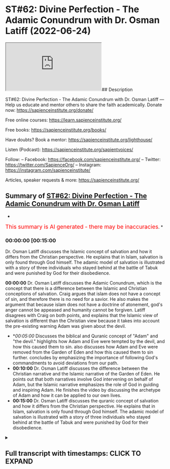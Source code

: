 # ST#62: Divine Perfection - The Adamic Conundrum with Dr. Osman Latiff (2022-06-24)

<iframe loading='lazy' allow='autoplay' src='https://www.youtube.com/embed/3wPFspSeMX0'></iframe>## Description

ST#62: Divine Perfection - The Adamic Conundrum with Dr. Osman Latiff
—
Help us educate and mentor others to share the faith academically.
Donate now: https://sapienceinstitute.org/donate/ 

Free online courses: https://learn.sapienceinstitute.org/

Free books: https://sapienceinstitute.org/books/

Have doubts? Book a mentor: https://sapienceinstitute.org/lighthouse/

Listen (Podcast): https://sapienceinstitute.org/sapientvoices/

Follow:
– Facebook: https://facebook.com/sapienceinstitute.org/ 
– Twitter: https://twitter.com/SapienceOrg/ 
– Instagram: https://instagram.com/sapienceinstitute/ 

Articles, speaker requests & more: https://sapienceinstitute.org/

## Summary of [ST#62: Divine Perfection - The Adamic Conundrum with Dr. Osman Latiff](https://www.youtube.com/watch?v=3wPFspSeMX0)


*

<span style="color:red; font-size:125%">This summary is AI generated - there may be inaccuracies</span>. [](/)*

### <a onclick="modifyYTiframeseektime('900')">00:00:00 [00:15:00</a>

 Dr. Osman Latiff discusses the Islamic concept of salvation and how it differs from the Christian perspective. He explains that in Islam, salvation is only found through God himself. The adamic model of salvation is illustrated with a story of three individuals who stayed behind at the battle of Tabuk and were punished by God for their disobedience.

**<a onclick="modifyYTiframeseektime('0')">00:00:00</a>**  Dr. Osman Latiff discusses the Adamic Conundrum, which is the concept that there is a difference between the Islamic and Christian conceptions of salvation. Craig argues that islam does not have a concept of sin, and therefore there is no need for a savior. He also makes the argument that because islam does not have a doctrine of atonement, god's anger cannot be appeased and humanity cannot be forgiven. Latiff disagrees with Craig on both points, and explains that the Islamic view of salvation is different than the Christian view because it takes into account the pre-existing warning Adam was given about the devil.
* **<a onclick="modifyYTiframeseektime('300')">00:05:00</a>* Discusses the biblical and Quranic concept of "Adam" and "the devil."  highlights how Adam and Eve were tempted by the devil, and how this caused them to sin.  also discusses how Adam and Eve were removed from the Garden of Eden and how this caused them to sin further.  concludes by emphasizing the importance of following God's commandments to avoid deviations from our path.
* **<a onclick="modifyYTiframeseektime('600')">00:10:00</a>**  Dr. Osman Latiff discusses the difference between the Christian narrative and the Islamic narrative of the Garden of Eden. He points out that both narratives involve God intervening on behalf of Adam, but the Islamic narrative emphasizes the role of God in guiding and inspiring Adam. He finishes the video by discussing the archetype of Adam and how it can be applied to our own lives.
* **<a onclick="modifyYTiframeseektime('900')">00:15:00</a>**  Dr. Osman Latiff discusses the quranic concept of salvation and how it differs from the Christian perspective. He explains that in Islam, salvation is only found through God himself. The adamic model of salvation is illustrated with a story of three individuals who stayed behind at the battle of Tabuk and were punished by God for their disobedience.

<details><summary><h2>Full transcript with timestamps: CLICK TO EXPAND</h2></summary>

<a onclick="modifyYTiframeseektime('6)')">0:00:06 assalamualaikum welcome to sapient</a>
<a onclick="modifyYTiframeseektime('8)')">0:00:08 thoughts it's dr humanity from going</a>
<a onclick="modifyYTiframeseektime('9)')">0:00:09 through my book divine perfection</a>
<a onclick="modifyYTiframeseektime('11)')">0:00:11 christianity and islam on sin and</a>
<a onclick="modifyYTiframeseektime('12)')">0:00:12 salvation published this year by</a>
<a onclick="modifyYTiframeseektime('13)')">0:00:13 sapience institute we have of course</a>
<a onclick="modifyYTiframeseektime('15)')">0:00:15 unpacked quite a bit already about</a>
<a onclick="modifyYTiframeseektime('17)')">0:00:17 arguments presented by our christian</a>
<a onclick="modifyYTiframeseektime('19)')">0:00:19 friends detractors william lane craig</a>
<a onclick="modifyYTiframeseektime('22)')">0:00:22 and others before and after him who make</a>
<a onclick="modifyYTiframeseektime('24)')">0:00:24 these arguments about islamic theism in</a>
<a onclick="modifyYTiframeseektime('27)')">0:00:27 fact craig makes three primary arguments</a>
<a onclick="modifyYTiframeseektime('30)')">0:00:30 about allah being not maximally</a>
<a onclick="modifyYTiframeseektime('32)')">0:00:32 omniscient therefore making a mistake in</a>
<a onclick="modifyYTiframeseektime('34)')">0:00:34 the trinity in the quranic outlook we've</a>
<a onclick="modifyYTiframeseektime('37)')">0:00:37 been through that very very cohesively</a>
<a onclick="modifyYTiframeseektime('40)')">0:00:40 and</a>
<a onclick="modifyYTiframeseektime('40)')">0:00:40 and thoroughly now of course the second</a>
<a onclick="modifyYTiframeseektime('43)')">0:00:43 argument perhaps is the most is the most</a>
<a onclick="modifyYTiframeseektime('45)')">0:00:45 important of all the arguments that</a>
<a onclick="modifyYTiframeseektime('46)')">0:00:46 craig makes</a>
<a onclick="modifyYTiframeseektime('48)')">0:00:48 and in fact the biggest one between us</a>
<a onclick="modifyYTiframeseektime('50)')">0:00:50 and our christian friends james langford</a>
<a onclick="modifyYTiframeseektime('52)')">0:00:52 in his very seminal thesis about some</a>
<a onclick="modifyYTiframeseektime('56)')">0:00:56 you know ideas about christian mission</a>
<a onclick="modifyYTiframeseektime('57)')">0:00:57 to muslims says that muslims have no</a>
<a onclick="modifyYTiframeseektime('61)')">0:01:01 doctrine of sin</a>
<a onclick="modifyYTiframeseektime('62)')">0:01:02 that he says that there is no concept of</a>
<a onclick="modifyYTiframeseektime('64)')">0:01:04 an estrangement between god and humanity</a>
<a onclick="modifyYTiframeseektime('67)')">0:01:07 in islam and therefore there's no need</a>
<a onclick="modifyYTiframeseektime('69)')">0:01:09 for reconciliation between god and man</a>
<a onclick="modifyYTiframeseektime('71)')">0:01:11 therefore no need for a savior he's not</a>
<a onclick="modifyYTiframeseektime('73)')">0:01:13 the first in fact to make that argument</a>
<a onclick="modifyYTiframeseektime('74)')">0:01:14 see our marsh in his work says that you</a>
<a onclick="modifyYTiframeseektime('77)')">0:01:17 know only and if ever the muslims see</a>
<a onclick="modifyYTiframeseektime('80)')">0:01:20 themselves as inherently sinful in the</a>
<a onclick="modifyYTiframeseektime('83)')">0:01:23 eyes of god will they ever see the need</a>
<a onclick="modifyYTiframeseektime('85)')">0:01:25 for a savior now the the fundamental</a>
<a onclick="modifyYTiframeseektime('88)')">0:01:28 thing here is that they're both arguing</a>
<a onclick="modifyYTiframeseektime('89)')">0:01:29 similar things about does islam have a</a>
<a onclick="modifyYTiframeseektime('92)')">0:01:32 concept of sin what is sin in islam does</a>
<a onclick="modifyYTiframeseektime('95)')">0:01:35 sin create the sense of a distance or a</a>
<a onclick="modifyYTiframeseektime('97)')">0:01:37 strange assumption between us and god</a>
<a onclick="modifyYTiframeseektime('100)')">0:01:40 and is there a need at the end of the</a>
<a onclick="modifyYTiframeseektime('101)')">0:01:41 day for a savior now craig of course</a>
<a onclick="modifyYTiframeseektime('104)')">0:01:44 makes that same argument they all make</a>
<a onclick="modifyYTiframeseektime('106)')">0:01:46 the same argument there is nothing new</a>
<a onclick="modifyYTiframeseektime('108)')">0:01:48 it's all the same things that they're</a>
<a onclick="modifyYTiframeseektime('110)')">0:01:50 saying</a>
<a onclick="modifyYTiframeseektime('111)')">0:01:51 now craig's second argument that he</a>
<a onclick="modifyYTiframeseektime('112)')">0:01:52 makes in his website reasonable faith</a>
<a onclick="modifyYTiframeseektime('114)')">0:01:54 and his videos and in his debates is the</a>
<a onclick="modifyYTiframeseektime('116)')">0:01:56 same one about the fact that the</a>
<a onclick="modifyYTiframeseektime('119)')">0:01:59 doctrine of salvation what we call</a>
<a onclick="modifyYTiframeseektime('121)')">0:02:01 soteriology in islam is not sufficient</a>
<a onclick="modifyYTiframeseektime('124)')">0:02:04 in representing god's maximal holiness</a>
<a onclick="modifyYTiframeseektime('127)')">0:02:07 whereas in christianity through that</a>
<a onclick="modifyYTiframeseektime('130)')">0:02:10 price paid uh from jesus christ on the</a>
<a onclick="modifyYTiframeseektime('133)')">0:02:13 cross that's enough enough and</a>
<a onclick="modifyYTiframeseektime('135)')">0:02:15 sufficient for god's wrath to be</a>
<a onclick="modifyYTiframeseektime('137)')">0:02:17 appeased and therefore god forgives</a>
<a onclick="modifyYTiframeseektime('139)')">0:02:19 humanity and therefore god loves</a>
<a onclick="modifyYTiframeseektime('141)')">0:02:21 humanity and so on and so forth now of</a>
<a onclick="modifyYTiframeseektime('142)')">0:02:22 course in the last episode we went</a>
<a onclick="modifyYTiframeseektime('144)')">0:02:24 through christian atonement theories and</a>
<a onclick="modifyYTiframeseektime('146)')">0:02:26 as you remember herring there were many</a>
<a onclick="modifyYTiframeseektime('148)')">0:02:28 many of them there was of course that</a>
<a onclick="modifyYTiframeseektime('150)')">0:02:30 that primal one of of augustine and the</a>
<a onclick="modifyYTiframeseektime('154)')">0:02:34 devil ransom theory christus victor</a>
<a onclick="modifyYTiframeseektime('156)')">0:02:36 theory uranuses theories uh origins</a>
<a onclick="modifyYTiframeseektime('159)')">0:02:39 theories there was the</a>
<a onclick="modifyYTiframeseektime('160)')">0:02:40 uh athanasius's mystical theory there</a>
<a onclick="modifyYTiframeseektime('163)')">0:02:43 was uh anselm's satisfaction theory the</a>
<a onclick="modifyYTiframeseektime('166)')">0:02:46 one before that of gregory evnessa and</a>
<a onclick="modifyYTiframeseektime('168)')">0:02:48 the fish hook theory the one much after</a>
<a onclick="modifyYTiframeseektime('170)')">0:02:50 that of calvin and penal substitution</a>
<a onclick="modifyYTiframeseektime('171)')">0:02:51 theory and all these theories were in</a>
<a onclick="modifyYTiframeseektime('173)')">0:02:53 attempt by christian theologians some of</a>
<a onclick="modifyYTiframeseektime('175)')">0:02:55 them church fathers to make sense of</a>
<a onclick="modifyYTiframeseektime('178)')">0:02:58 what happened between god and humanity</a>
<a onclick="modifyYTiframeseektime('181)')">0:03:01 humanity through jesus christ in the</a>
<a onclick="modifyYTiframeseektime('183)')">0:03:03 whole cosmic order of things and the</a>
<a onclick="modifyYTiframeseektime('185)')">0:03:05 fundamental position of adam us human</a>
<a onclick="modifyYTiframeseektime('188)')">0:03:08 beings as his progeny in light of the</a>
<a onclick="modifyYTiframeseektime('190)')">0:03:10 sacrificial model presented by jesus</a>
<a onclick="modifyYTiframeseektime('193)')">0:03:13 christ as a way for sins our sins adam's</a>
<a onclick="modifyYTiframeseektime('196)')">0:03:16 sins to be atoned for and therefore</a>
<a onclick="modifyYTiframeseektime('198)')">0:03:18 god's anger to be appeased and for us</a>
<a onclick="modifyYTiframeseektime('200)')">0:03:20 therefore to be forgiven those were</a>
<a onclick="modifyYTiframeseektime('202)')">0:03:22 atonement theories and there are of</a>
<a onclick="modifyYTiframeseektime('204)')">0:03:24 course some that are being developed and</a>
<a onclick="modifyYTiframeseektime('206)')">0:03:26 evolving over time uh over the christian</a>
<a onclick="modifyYTiframeseektime('210)')">0:03:30 centuries</a>
<a onclick="modifyYTiframeseektime('211)')">0:03:31 uh now</a>
<a onclick="modifyYTiframeseektime('212)')">0:03:32 how do we and how do we understand that</a>
<a onclick="modifyYTiframeseektime('215)')">0:03:35 or appreciate that in light of the</a>
<a onclick="modifyYTiframeseektime('217)')">0:03:37 quranic the islamic the prophetic</a>
<a onclick="modifyYTiframeseektime('219)')">0:03:39 discourse about salvation if that's the</a>
<a onclick="modifyYTiframeseektime('222)')">0:03:42 way that christians perceive of it how</a>
<a onclick="modifyYTiframeseektime('223)')">0:03:43 do we perceive of it remember we said</a>
<a onclick="modifyYTiframeseektime('225)')">0:03:45 initially that there is much that we</a>
<a onclick="modifyYTiframeseektime('227)')">0:03:47 agree with with our christian friends</a>
<a onclick="modifyYTiframeseektime('228)')">0:03:48 that we both believe in similar things</a>
<a onclick="modifyYTiframeseektime('230)')">0:03:50 about adam about god about not from the</a>
<a onclick="modifyYTiframeseektime('232)')">0:03:52 the particular tree uh to enjoy the</a>
<a onclick="modifyYTiframeseektime('235)')">0:03:55 garden him and his wife we both believe</a>
<a onclick="modifyYTiframeseektime('237)')">0:03:57 that we both believe in the devil the</a>
<a onclick="modifyYTiframeseektime('239)')">0:03:59 devil of course has a plan and and we</a>
<a onclick="modifyYTiframeseektime('241)')">0:04:01 all believe in that stuff but the</a>
<a onclick="modifyYTiframeseektime('243)')">0:04:03 quranic outline is remarkably</a>
<a onclick="modifyYTiframeseektime('246)')">0:04:06 different in fact uniquely different</a>
<a onclick="modifyYTiframeseektime('249)')">0:04:09 than our christian friends</a>
<a onclick="modifyYTiframeseektime('251)')">0:04:11 outline presented to them in the bible</a>
<a onclick="modifyYTiframeseektime('253)')">0:04:13 or at least even not so much from the</a>
<a onclick="modifyYTiframeseektime('255)')">0:04:15 bible but in fact in their theoretical</a>
<a onclick="modifyYTiframeseektime('257)')">0:04:17 developments in their history and that's</a>
<a onclick="modifyYTiframeseektime('259)')">0:04:19 a lot a lot to say about that</a>
<a onclick="modifyYTiframeseektime('261)')">0:04:21 so what happens then how is it presented</a>
<a onclick="modifyYTiframeseektime('263)')">0:04:23 in the quran what happens with adam in</a>
<a onclick="modifyYTiframeseektime('265)')">0:04:25 the quran that is the subject of of this</a>
<a onclick="modifyYTiframeseektime('268)')">0:04:28 series here now this is in light of what</a>
<a onclick="modifyYTiframeseektime('270)')">0:04:30 i call what the book terms the adamic</a>
<a onclick="modifyYTiframeseektime('272)')">0:04:32 conundrum now in the quran is presented</a>
<a onclick="modifyYTiframeseektime('275)')">0:04:35 like this</a>
<a onclick="modifyYTiframeseektime('276)')">0:04:36 allah of course had forewarned adam and</a>
<a onclick="modifyYTiframeseektime('279)')">0:04:39 his wife not to eat from a particular</a>
<a onclick="modifyYTiframeseektime('281)')">0:04:41 tree</a>
<a onclick="modifyYTiframeseektime('282)')">0:04:42 and allah says</a>
<a onclick="modifyYTiframeseektime('284)')">0:04:44 beware of the devil right in the fight</a>
<a onclick="modifyYTiframeseektime('286)')">0:04:46 in the quran says</a>
<a onclick="modifyYTiframeseektime('287)')">0:04:47 beware of the devil because he is your</a>
<a onclick="modifyYTiframeseektime('289)')">0:04:49 enemy</a>
<a onclick="modifyYTiframeseektime('291)')">0:04:51 so take him therefore as an enemy adam</a>
<a onclick="modifyYTiframeseektime('293)')">0:04:53 was pre-warned we're also warned about</a>
<a onclick="modifyYTiframeseektime('295)')">0:04:55 the devil in our lives as well remember</a>
<a onclick="modifyYTiframeseektime('298)')">0:04:58 of course in the quranic paradigm human</a>
<a onclick="modifyYTiframeseektime('300)')">0:05:00 beings all of us are weak frail prone to</a>
<a onclick="modifyYTiframeseektime('304)')">0:05:04 sin</a>
<a onclick="modifyYTiframeseektime('305)')">0:05:05 we're not perfect creatures we're</a>
<a onclick="modifyYTiframeseektime('307)')">0:05:07 imperfect creatures that means we have a</a>
<a onclick="modifyYTiframeseektime('309)')">0:05:09 capacity to do good</a>
<a onclick="modifyYTiframeseektime('311)')">0:05:11 and capacity to do sin a beautiful</a>
<a onclick="modifyYTiframeseektime('314)')">0:05:14 verses which is outlined in israel</a>
<a onclick="modifyYTiframeseektime('316)')">0:05:16 in the quran in which allah says</a>
<a onclick="modifyYTiframeseektime('321)')">0:05:21 foreign</a>
<a onclick="modifyYTiframeseektime('325)')">0:05:25 beautiful verses what do they say they</a>
<a onclick="modifyYTiframeseektime('328)')">0:05:28 say that</a>
<a onclick="modifyYTiframeseektime('329)')">0:05:29 consider the self consider yourself</a>
<a onclick="modifyYTiframeseektime('332)')">0:05:32 myself yourself</a>
<a onclick="modifyYTiframeseektime('334)')">0:05:34 how it's formed</a>
<a onclick="modifyYTiframeseektime('336)')">0:05:36 and how it could be inspired by</a>
<a onclick="modifyYTiframeseektime('339)')">0:05:39 by depravity by moral depravities but</a>
<a onclick="modifyYTiframeseektime('342)')">0:05:42 also inspired by</a>
<a onclick="modifyYTiframeseektime('344)')">0:05:44 saintliness</a>
<a onclick="modifyYTiframeseektime('345)')">0:05:45 by moral goodness by goodness by good</a>
<a onclick="modifyYTiframeseektime('349)')">0:05:49 character right so human beings have</a>
<a onclick="modifyYTiframeseektime('352)')">0:05:52 both potentials to do</a>
<a onclick="modifyYTiframeseektime('354)')">0:05:54 wondrous dazzling acts of kindness of</a>
<a onclick="modifyYTiframeseektime('357)')">0:05:57 mercy of sympathy of empathy of love all</a>
<a onclick="modifyYTiframeseektime('360)')">0:06:00 of that but also evil acts hideous acts</a>
<a onclick="modifyYTiframeseektime('363)')">0:06:03 reprehensible acts as well in fact the</a>
<a onclick="modifyYTiframeseektime('366)')">0:06:06 world of course is a witness to both of</a>
<a onclick="modifyYTiframeseektime('368)')">0:06:08 these currents and trends but then the</a>
<a onclick="modifyYTiframeseektime('371)')">0:06:11 next verse says</a>
<a onclick="modifyYTiframeseektime('373)')">0:06:13 successful is he that purifies it</a>
<a onclick="modifyYTiframeseektime('376)')">0:06:16 meaning purifies himself</a>
<a onclick="modifyYTiframeseektime('378)')">0:06:18 that that's the undertaking the task</a>
<a onclick="modifyYTiframeseektime('380)')">0:06:20 that is set out to man from god</a>
<a onclick="modifyYTiframeseektime('382)')">0:06:22 successful is the one that purifies</a>
<a onclick="modifyYTiframeseektime('384)')">0:06:24 himself that works labors in that task</a>
<a onclick="modifyYTiframeseektime('387)')">0:06:27 day and night all the time that's</a>
<a onclick="modifyYTiframeseektime('389)')">0:06:29 success and that loss is the one that</a>
<a onclick="modifyYTiframeseektime('391)')">0:06:31 buries it buries himself this allows</a>
<a onclick="modifyYTiframeseektime('393)')">0:06:33 himself to reach heights of moral</a>
<a onclick="modifyYTiframeseektime('396)')">0:06:36 goodness of moral character of excellent</a>
<a onclick="modifyYTiframeseektime('398)')">0:06:38 beautiful behavior beautiful conduct</a>
<a onclick="modifyYTiframeseektime('400)')">0:06:40 beautiful acts of worship and so on and</a>
<a onclick="modifyYTiframeseektime('402)')">0:06:42 so forth so therefore we have both of</a>
<a onclick="modifyYTiframeseektime('405)')">0:06:45 these strands as human beings and so</a>
<a onclick="modifyYTiframeseektime('407)')">0:06:47 therefore uh adam therefore when he sins</a>
<a onclick="modifyYTiframeseektime('411)')">0:06:51 against allah well the way it's</a>
<a onclick="modifyYTiframeseektime('413)')">0:06:53 presented in the quran is not exactly</a>
<a onclick="modifyYTiframeseektime('414)')">0:06:54 like that either so we know therefore</a>
<a onclick="modifyYTiframeseektime('416)')">0:06:56 that the devil exists and the devil</a>
<a onclick="modifyYTiframeseektime('419)')">0:06:59 goes to or we don't know in fact if it</a>
<a onclick="modifyYTiframeseektime('421)')">0:07:01 was to eve or adam first except that</a>
<a onclick="modifyYTiframeseektime('424)')">0:07:04 they're both blamed for that mistake</a>
<a onclick="modifyYTiframeseektime('427)')">0:07:07 that they make</a>
<a onclick="modifyYTiframeseektime('428)')">0:07:08 now of course in the quran allah calls</a>
<a onclick="modifyYTiframeseektime('430)')">0:07:10 it many things allah calls it an act of</a>
<a onclick="modifyYTiframeseektime('432)')">0:07:12 disobedience that's true allah calls</a>
<a onclick="modifyYTiframeseektime('435)')">0:07:15 they were misled deceived by the devil</a>
<a onclick="modifyYTiframeseektime('438)')">0:07:18 allah says there was a case of</a>
<a onclick="modifyYTiframeseektime('440)')">0:07:20 forgetfulness from from adam</a>
<a onclick="modifyYTiframeseektime('442)')">0:07:22 forgetfulness perhaps of many things</a>
<a onclick="modifyYTiframeseektime('443)')">0:07:23 maybe he forgot therefore the great</a>
<a onclick="modifyYTiframeseektime('445)')">0:07:25 undertaking that god gave him in the</a>
<a onclick="modifyYTiframeseektime('447)')">0:07:27 first place he forgot his responsibility</a>
<a onclick="modifyYTiframeseektime('449)')">0:07:29 between him and god he forgot the great</a>
<a onclick="modifyYTiframeseektime('453)')">0:07:33 deceptive character and potential of the</a>
<a onclick="modifyYTiframeseektime('456)')">0:07:36 devil he forgot</a>
<a onclick="modifyYTiframeseektime('457)')">0:07:37 but in this verse in the in the second</a>
<a onclick="modifyYTiframeseektime('460)')">0:07:40 chapter of the quran it's outlined</a>
<a onclick="modifyYTiframeseektime('461)')">0:07:41 beautifully in that allah says that the</a>
<a onclick="modifyYTiframeseektime('464)')">0:07:44 devil</a>
<a onclick="modifyYTiframeseektime('467)')">0:07:47 allah says that the devil caused them</a>
<a onclick="modifyYTiframeseektime('469)')">0:07:49 both to slip</a>
<a onclick="modifyYTiframeseektime('471)')">0:07:51 the word used here is the word zel which</a>
<a onclick="modifyYTiframeseektime('473)')">0:07:53 is stumble or slip now of course in the</a>
<a onclick="modifyYTiframeseektime('476)')">0:07:56 book of genesis the bible is called the</a>
<a onclick="modifyYTiframeseektime('478)')">0:07:58 fall</a>
<a onclick="modifyYTiframeseektime('478)')">0:07:58 fall kind of connotes like something</a>
<a onclick="modifyYTiframeseektime('481)')">0:08:01 that is irrecoverable i mean as you've</a>
<a onclick="modifyYTiframeseektime('483)')">0:08:03 fallen now but a slip has different</a>
<a onclick="modifyYTiframeseektime('485)')">0:08:05 connotations of while you're slipped and</a>
<a onclick="modifyYTiframeseektime('487)')">0:08:07 you stumble but perhaps you're still</a>
<a onclick="modifyYTiframeseektime('489)')">0:08:09 able to get back up on your feet that's</a>
<a onclick="modifyYTiframeseektime('490)')">0:08:10 the first difference that you'll notice</a>
<a onclick="modifyYTiframeseektime('492)')">0:08:12 in the quranic narrative</a>
<a onclick="modifyYTiframeseektime('494)')">0:08:14 allah says that the shaitaan the devil</a>
<a onclick="modifyYTiframeseektime('496)')">0:08:16 caused them both to</a>
<a onclick="modifyYTiframeseektime('497)')">0:08:17 slip</a>
<a onclick="modifyYTiframeseektime('498)')">0:08:18 and then they were removed from where</a>
<a onclick="modifyYTiframeseektime('499)')">0:08:19 they were meaning in the garden they</a>
<a onclick="modifyYTiframeseektime('501)')">0:08:21 were taken out from them placed</a>
<a onclick="modifyYTiframeseektime('503)')">0:08:23 elsewhere</a>
<a onclick="modifyYTiframeseektime('504)')">0:08:24 now that's the first thing now zell of</a>
<a onclick="modifyYTiframeseektime('508)')">0:08:28 course has connotations it's like when</a>
<a onclick="modifyYTiframeseektime('509)')">0:08:29 we believe that when we uh leave our</a>
<a onclick="modifyYTiframeseektime('511)')">0:08:31 homes in the morning or whatever homes</a>
<a onclick="modifyYTiframeseektime('513)')">0:08:33 we say a particular prayer that we say</a>
<a onclick="modifyYTiframeseektime('516)')">0:08:36 allah</a>
<a onclick="modifyYTiframeseektime('523)')">0:08:43 prophetic prayer that we recite oh allah</a>
<a onclick="modifyYTiframeseektime('525)')">0:08:45 i seek refuge with you that i go astray</a>
<a onclick="modifyYTiframeseektime('527)')">0:08:47 or leaders as a straight or that i slip</a>
<a onclick="modifyYTiframeseektime('529)')">0:08:49 and stumble</a>
<a onclick="modifyYTiframeseektime('530)')">0:08:50 right or cause others to slip and</a>
<a onclick="modifyYTiframeseektime('531)')">0:08:51 stumble so we all in our lives can slip</a>
<a onclick="modifyYTiframeseektime('535)')">0:08:55 and stumble we can lose sight of where</a>
<a onclick="modifyYTiframeseektime('537)')">0:08:57 we're going sometimes in life that's a</a>
<a onclick="modifyYTiframeseektime('539)')">0:08:59 reflection of our imperfect human</a>
<a onclick="modifyYTiframeseektime('542)')">0:09:02 character and nature and of course god</a>
<a onclick="modifyYTiframeseektime('544)')">0:09:04 creates us with perfect knowledge and</a>
<a onclick="modifyYTiframeseektime('546)')">0:09:06 perfect wisdom that's a key fundamental</a>
<a onclick="modifyYTiframeseektime('549)')">0:09:09 point for us to emphasize god creates us</a>
<a onclick="modifyYTiframeseektime('551)')">0:09:11 with perfect knowledge and perfect</a>
<a onclick="modifyYTiframeseektime('552)')">0:09:12 wisdom knowing of course this is who we</a>
<a onclick="modifyYTiframeseektime('554)')">0:09:14 are this is our capacity our potential</a>
<a onclick="modifyYTiframeseektime('557)')">0:09:17 and these are ways of course we could be</a>
<a onclick="modifyYTiframeseektime('559)')">0:09:19 led astray but we have to be on our god</a>
<a onclick="modifyYTiframeseektime('561)')">0:09:21 the quran says by the way in the quran</a>
<a onclick="modifyYTiframeseektime('563)')">0:09:23 we have the word</a>
<a onclick="modifyYTiframeseektime('566)')">0:09:26 which means deviation straying</a>
<a onclick="modifyYTiframeseektime('569)')">0:09:29 misleading</a>
<a onclick="modifyYTiframeseektime('570)')">0:09:30 repeated more than 200 times in the</a>
<a onclick="modifyYTiframeseektime('572)')">0:09:32 quran</a>
<a onclick="modifyYTiframeseektime('574)')">0:09:34 straying misleading deviating but we</a>
<a onclick="modifyYTiframeseektime('576)')">0:09:36 also have the word wakaya wakka is where</a>
<a onclick="modifyYTiframeseektime('579)')">0:09:39 we get the word taqwa from which means</a>
<a onclick="modifyYTiframeseektime('580)')">0:09:40 protection which means safeguarding</a>
<a onclick="modifyYTiframeseektime('583)')">0:09:43 repeated through and through the quran</a>
<a onclick="modifyYTiframeseektime('585)')">0:09:45 as a way of pushing back offsetting the</a>
<a onclick="modifyYTiframeseektime('588)')">0:09:48 dangers of dalala of deviation of</a>
<a onclick="modifyYTiframeseektime('591)')">0:09:51 straying of of of misleading and going</a>
<a onclick="modifyYTiframeseektime('594)')">0:09:54 astray and so the next verse now is is</a>
<a onclick="modifyYTiframeseektime('597)')">0:09:57 very essential and key for us in showing</a>
<a onclick="modifyYTiframeseektime('600)')">0:10:00 the difference between us</a>
<a onclick="modifyYTiframeseektime('601)')">0:10:01 and the christian narrative which ends</a>
<a onclick="modifyYTiframeseektime('603)')">0:10:03 up in a lot of confusion a lot of</a>
<a onclick="modifyYTiframeseektime('605)')">0:10:05 ambiguity with all of these atonement</a>
<a onclick="modifyYTiframeseektime('607)')">0:10:07 theories are proposed and still</a>
<a onclick="modifyYTiframeseektime('608)')">0:10:08 developing and evolving and that is this</a>
<a onclick="modifyYTiframeseektime('611)')">0:10:11 verse that allah quran says</a>
<a onclick="modifyYTiframeseektime('618)')">0:10:18 what does it say it says therefore so</a>
<a onclick="modifyYTiframeseektime('620)')">0:10:20 adam slept therefore was removed from</a>
<a onclick="modifyYTiframeseektime('622)')">0:10:22 where he was and then allah says adam</a>
<a onclick="modifyYTiframeseektime('625)')">0:10:25 was met with some words from his lord</a>
<a onclick="modifyYTiframeseektime('628)')">0:10:28 what does it mean to be met with some</a>
<a onclick="modifyYTiframeseektime('629)')">0:10:29 words from his lord what does it mean</a>
<a onclick="modifyYTiframeseektime('631)')">0:10:31 adam was met with some words from his</a>
<a onclick="modifyYTiframeseektime('633)')">0:10:33 lord it means that adam in this state of</a>
<a onclick="modifyYTiframeseektime('637)')">0:10:37 vulnerability because of course he has</a>
<a onclick="modifyYTiframeseektime('639)')">0:10:39 sinned and done something against god's</a>
<a onclick="modifyYTiframeseektime('641)')">0:10:41 wishes is now stuck because he's there</a>
<a onclick="modifyYTiframeseektime('643)')">0:10:43 by him so remember adam is there by</a>
<a onclick="modifyYTiframeseektime('645)')">0:10:45 himself with his wife that says no other</a>
<a onclick="modifyYTiframeseektime('646)')">0:10:46 prophets around to ask to seek help from</a>
<a onclick="modifyYTiframeseektime('648)')">0:10:48 nothing that's just them too right but</a>
<a onclick="modifyYTiframeseektime('650)')">0:10:50 there of course is allah there is god</a>
<a onclick="modifyYTiframeseektime('652)')">0:10:52 and it's god that they beseech but not</a>
<a onclick="modifyYTiframeseektime('654)')">0:10:54 just that they beseech god and ask of</a>
<a onclick="modifyYTiframeseektime('656)')">0:10:56 god no that is not even the first thing</a>
<a onclick="modifyYTiframeseektime('658)')">0:10:58 that happens</a>
<a onclick="modifyYTiframeseektime('659)')">0:10:59 allah says adam was received words from</a>
<a onclick="modifyYTiframeseektime('662)')">0:11:02 his lord that means</a>
<a onclick="modifyYTiframeseektime('664)')">0:11:04 allah god the lord of the heavens and</a>
<a onclick="modifyYTiframeseektime('667)')">0:11:07 the earth the most kind the most</a>
<a onclick="modifyYTiframeseektime('668)')">0:11:08 merciful the maximally perfect</a>
<a onclick="modifyYTiframeseektime('671)')">0:11:11 the most magnificent the most supreme</a>
<a onclick="modifyYTiframeseektime('674)')">0:11:14 allah</a>
<a onclick="modifyYTiframeseektime('675)')">0:11:15 taught adam words to say that means</a>
<a onclick="modifyYTiframeseektime('678)')">0:11:18 allah inspired adam with words to say in</a>
<a onclick="modifyYTiframeseektime('681)')">0:11:21 order for adam to know how to ask god</a>
<a onclick="modifyYTiframeseektime('684)')">0:11:24 for forgiveness</a>
<a onclick="modifyYTiframeseektime('686)')">0:11:26 it's something fundamentally beautiful</a>
<a onclick="modifyYTiframeseektime('688)')">0:11:28 here</a>
<a onclick="modifyYTiframeseektime('688)')">0:11:28 that is not so much adam then quickly</a>
<a onclick="modifyYTiframeseektime('690)')">0:11:30 asked for forgiveness is that allah</a>
<a onclick="modifyYTiframeseektime('693)')">0:11:33 aided adam enabled adam facilitated for</a>
<a onclick="modifyYTiframeseektime('697)')">0:11:37 adam that path of seeking for seeking</a>
<a onclick="modifyYTiframeseektime('700)')">0:11:40 forgiveness which is remarkable right</a>
<a onclick="modifyYTiframeseektime('702)')">0:11:42 and so in adam being taught the words</a>
<a onclick="modifyYTiframeseektime('705)')">0:11:45 and we know the words from another verse</a>
<a onclick="modifyYTiframeseektime('707)')">0:11:47 in the quran when they both said</a>
<a onclick="modifyYTiframeseektime('708)')">0:11:48 they both said</a>
<a onclick="modifyYTiframeseektime('716)')">0:11:56 our lord our lord</a>
<a onclick="modifyYTiframeseektime('719)')">0:11:59 we have wronged our souls</a>
<a onclick="modifyYTiframeseektime('722)')">0:12:02 and if you don't forgive us and have</a>
<a onclick="modifyYTiframeseektime('723)')">0:12:03 mercy on us we're going to be of the</a>
<a onclick="modifyYTiframeseektime('725)')">0:12:05 losers so what's happening here number</a>
<a onclick="modifyYTiframeseektime('727)')">0:12:07 one our lord</a>
<a onclick="modifyYTiframeseektime('729)')">0:12:09 number two we've wronged ourselves</a>
<a onclick="modifyYTiframeseektime('731)')">0:12:11 injustice on ourselves</a>
<a onclick="modifyYTiframeseektime('733)')">0:12:13 number three</a>
<a onclick="modifyYTiframeseektime('736)')">0:12:16 you forgive</a>
<a onclick="modifyYTiframeseektime('737)')">0:12:17 you are the one that forgives number</a>
<a onclick="modifyYTiframeseektime('739)')">0:12:19 four you show mercy and number five if</a>
<a onclick="modifyYTiframeseektime('743)')">0:12:23 you do we're successful if you don't</a>
<a onclick="modifyYTiframeseektime('745)')">0:12:25 wear losers all of that contained in</a>
<a onclick="modifyYTiframeseektime('747)')">0:12:27 that beautiful prayer of adam and his</a>
<a onclick="modifyYTiframeseektime('750)')">0:12:30 wife that was inspired upon them taught</a>
<a onclick="modifyYTiframeseektime('752)')">0:12:32 to them instructed to them by god</a>
<a onclick="modifyYTiframeseektime('754)')">0:12:34 himself enabling adam and all of us adam</a>
<a onclick="modifyYTiframeseektime('758)')">0:12:38 is archetypal here all of us as his</a>
<a onclick="modifyYTiframeseektime('760)')">0:12:40 progeny to remember the way back to god</a>
<a onclick="modifyYTiframeseektime('763)')">0:12:43 whenever we slip and whenever we stumble</a>
<a onclick="modifyYTiframeseektime('765)')">0:12:45 in life there is a model</a>
<a onclick="modifyYTiframeseektime('767)')">0:12:47 paradigmatic model here for us to always</a>
<a onclick="modifyYTiframeseektime('769)')">0:12:49 remember and realize that's how it</a>
<a onclick="modifyYTiframeseektime('771)')">0:12:51 happened with adam our father where his</a>
<a onclick="modifyYTiframeseektime('774)')">0:12:54 progeny that's how god deals with us</a>
<a onclick="modifyYTiframeseektime('776)')">0:12:56 remember we ended the last chapter by by</a>
<a onclick="modifyYTiframeseektime('778)')">0:12:58 mentioning the verse in the quran when</a>
<a onclick="modifyYTiframeseektime('779)')">0:12:59 allah says</a>
<a onclick="modifyYTiframeseektime('782)')">0:13:02 what is your impression</a>
<a onclick="modifyYTiframeseektime('784)')">0:13:04 of the lord of the worlds how do we</a>
<a onclick="modifyYTiframeseektime('786)')">0:13:06 perceive imagine</a>
<a onclick="modifyYTiframeseektime('788)')">0:13:08 of god in light of all these tournament</a>
<a onclick="modifyYTiframeseektime('791)')">0:13:11 theories and god</a>
<a onclick="modifyYTiframeseektime('792)')">0:13:12 and the blood and the sacrifice and the</a>
<a onclick="modifyYTiframeseektime('794)')">0:13:14 the wrath and the all of these things</a>
<a onclick="modifyYTiframeseektime('797)')">0:13:17 and now how do we</a>
<a onclick="modifyYTiframeseektime('798)')">0:13:18 perceive imagine of god</a>
<a onclick="modifyYTiframeseektime('800)')">0:13:20 when we know that that's how god treats</a>
<a onclick="modifyYTiframeseektime('802)')">0:13:22 and dealt with</a>
<a onclick="modifyYTiframeseektime('804)')">0:13:24 the first of us the first of us our</a>
<a onclick="modifyYTiframeseektime('806)')">0:13:26 father</a>
<a onclick="modifyYTiframeseektime('807)')">0:13:27 adam when he stumbled he stumbled and he</a>
<a onclick="modifyYTiframeseektime('810)')">0:13:30 slipped</a>
<a onclick="modifyYTiframeseektime('812)')">0:13:32 in the garden there you know when the</a>
<a onclick="modifyYTiframeseektime('813)')">0:13:33 devil when he was deceived by the devil</a>
<a onclick="modifyYTiframeseektime('815)')">0:13:35 so therefore allah inspired adam with</a>
<a onclick="modifyYTiframeseektime('817)')">0:13:37 the words to say but it doesn't end</a>
<a onclick="modifyYTiframeseektime('819)')">0:13:39 there</a>
<a onclick="modifyYTiframeseektime('820)')">0:13:40 it doesn't end there because then allah</a>
<a onclick="modifyYTiframeseektime('822)')">0:13:42 says</a>
<a onclick="modifyYTiframeseektime('823)')">0:13:43 now taba it means to lean towards to</a>
<a onclick="modifyYTiframeseektime('827)')">0:13:47 relent towards</a>
<a onclick="modifyYTiframeseektime('828)')">0:13:48 that means who's doing it all here it's</a>
<a onclick="modifyYTiframeseektime('831)')">0:13:51 god doing it towards adam it is not adam</a>
<a onclick="modifyYTiframeseektime('833)')">0:13:53 that is the first actor here it is god</a>
<a onclick="modifyYTiframeseektime('836)')">0:13:56 enabling assisting adam when allah says</a>
<a onclick="modifyYTiframeseektime('840)')">0:14:00 lean to him by showing him repentance by</a>
<a onclick="modifyYTiframeseektime('843)')">0:14:03 showing you by accepting repentance</a>
<a onclick="modifyYTiframeseektime('844)')">0:14:04 allah did that and allah is of repenting</a>
<a onclick="modifyYTiframeseektime('848)')">0:14:08 and allah is merciful that is a</a>
<a onclick="modifyYTiframeseektime('850)')">0:14:10 beautiful model here that we we can</a>
<a onclick="modifyYTiframeseektime('852)')">0:14:12 clearly see in this adamic paradigm</a>
<a onclick="modifyYTiframeseektime('855)')">0:14:15 right conundrum between us and</a>
<a onclick="modifyYTiframeseektime('856)')">0:14:16 christians but really when the quran is</a>
<a onclick="modifyYTiframeseektime('858)')">0:14:18 an adamic paradigm an archetype showing</a>
<a onclick="modifyYTiframeseektime('861)')">0:14:21 illustrating for us the mercy the</a>
<a onclick="modifyYTiframeseektime('863)')">0:14:23 closeness the love of god towards his</a>
<a onclick="modifyYTiframeseektime('866)')">0:14:26 creation</a>
<a onclick="modifyYTiframeseektime('867)')">0:14:27 even though adam made a mistake and</a>
<a onclick="modifyYTiframeseektime('869)')">0:14:29 sinned here against god</a>
<a onclick="modifyYTiframeseektime('871)')">0:14:31 or he made a mistake some they say it</a>
<a onclick="modifyYTiframeseektime('873)')">0:14:33 was a mistake some they say it was act</a>
<a onclick="modifyYTiframeseektime('875)')">0:14:35 of disobedience but in any case it was</a>
<a onclick="modifyYTiframeseektime('877)')">0:14:37 something that was not what he wasn't</a>
<a onclick="modifyYTiframeseektime('879)')">0:14:39 supposed to do but he did and so now</a>
<a onclick="modifyYTiframeseektime('881)')">0:14:41 therefore there was a way out for him in</a>
<a onclick="modifyYTiframeseektime('883)')">0:14:43 light of that</a>
<a onclick="modifyYTiframeseektime('885)')">0:14:45 in light of that mistake or that sin</a>
<a onclick="modifyYTiframeseektime('887)')">0:14:47 that he made now i want to show you one</a>
<a onclick="modifyYTiframeseektime('889)')">0:14:49 more thing in light of this just so that</a>
<a onclick="modifyYTiframeseektime('890)')">0:14:50 you realize this is not restricted to</a>
<a onclick="modifyYTiframeseektime('893)')">0:14:53 adam this is not only about adam so we</a>
<a onclick="modifyYTiframeseektime('896)')">0:14:56 have of course clarified a big thing</a>
<a onclick="modifyYTiframeseektime('898)')">0:14:58 here in light of</a>
<a onclick="modifyYTiframeseektime('900)')">0:15:00 salvation what it means from the islamic</a>
<a onclick="modifyYTiframeseektime('902)')">0:15:02 perspective and the christian</a>
<a onclick="modifyYTiframeseektime('903)')">0:15:03 perspective a big thing but just to show</a>
<a onclick="modifyYTiframeseektime('906)')">0:15:06 you something really remarkable this is</a>
<a onclick="modifyYTiframeseektime('907)')">0:15:07 not just about adam you might say</a>
<a onclick="modifyYTiframeseektime('910)')">0:15:10 christians might say well that's unique</a>
<a onclick="modifyYTiframeseektime('912)')">0:15:12 about adam but what else is there in the</a>
<a onclick="modifyYTiframeseektime('914)')">0:15:14 quran what else is there in islam how do</a>
<a onclick="modifyYTiframeseektime('916)')">0:15:16 we know that god doesn't deals with us</a>
<a onclick="modifyYTiframeseektime('918)')">0:15:18 in the same way that with adam for</a>
<a onclick="modifyYTiframeseektime('919)')">0:15:19 example let me show you one beautiful</a>
<a onclick="modifyYTiframeseektime('921)')">0:15:21 example from the chapter called atoba in</a>
<a onclick="modifyYTiframeseektime('923)')">0:15:23 the quran</a>
<a onclick="modifyYTiframeseektime('925)')">0:15:25 this chapter which in fact is called</a>
<a onclick="modifyYTiframeseektime('927)')">0:15:27 meaning remains repentance but here you</a>
<a onclick="modifyYTiframeseektime('929)')">0:15:29 have a beautiful incident concerning</a>
<a onclick="modifyYTiframeseektime('931)')">0:15:31 three individuals these individuals were</a>
<a onclick="modifyYTiframeseektime('933)')">0:15:33 three people</a>
<a onclick="modifyYTiframeseektime('934)')">0:15:34 who made excuses</a>
<a onclick="modifyYTiframeseektime('936)')">0:15:36 for not participating in a very</a>
<a onclick="modifyYTiframeseektime('938)')">0:15:38 important one called the battle of tabuk</a>
<a onclick="modifyYTiframeseektime('939)')">0:15:39 in the life of the prophet sallallahu</a>
<a onclick="modifyYTiframeseektime('941)')">0:15:41 alaihi allah please be upon him</a>
<a onclick="modifyYTiframeseektime('943)')">0:15:43 they stayed behind and allah says that</a>
<a onclick="modifyYTiframeseektime('945)')">0:15:45 you know</a>
<a onclick="modifyYTiframeseektime('947)')">0:15:47 about the three who stayed behind</a>
<a onclick="modifyYTiframeseektime('949)')">0:15:49 these three therefore they were wracked</a>
<a onclick="modifyYTiframeseektime('951)')">0:15:51 with guilt</a>
<a onclick="modifyYTiframeseektime('952)')">0:15:52 knowing of course that they've stayed</a>
<a onclick="modifyYTiframeseektime('954)')">0:15:54 behind everybody else has gone there by</a>
<a onclick="modifyYTiframeseektime('956)')">0:15:56 themselves now what to do they've made</a>
<a onclick="modifyYTiframeseektime('958)')">0:15:58 this sin it's a sin this act of</a>
<a onclick="modifyYTiframeseektime('960)')">0:16:00 disobedience against god and so allah</a>
<a onclick="modifyYTiframeseektime('963)')">0:16:03 then says the three who remained behind</a>
<a onclick="modifyYTiframeseektime('965)')">0:16:05 stayed behind held back</a>
<a onclick="modifyYTiframeseektime('970)')">0:16:10 until the earth became squeezed and</a>
<a onclick="modifyYTiframeseektime('973)')">0:16:13 tight and restricted</a>
<a onclick="modifyYTiframeseektime('975)')">0:16:15 for them even though the earth is</a>
<a onclick="modifyYTiframeseektime('977)')">0:16:17 spacious and wide</a>
<a onclick="modifyYTiframeseektime('980)')">0:16:20 all right</a>
<a onclick="modifyYTiframeseektime('980)')">0:16:20 how do you feel when you've sinned</a>
<a onclick="modifyYTiframeseektime('983)')">0:16:23 against god that's how you're supposed</a>
<a onclick="modifyYTiframeseektime('984)')">0:16:24 to feel you feel you know guilty you</a>
<a onclick="modifyYTiframeseektime('987)')">0:16:27 feel as if the earth is closing in</a>
<a onclick="modifyYTiframeseektime('989)')">0:16:29 around you you feel like what what are</a>
<a onclick="modifyYTiframeseektime('991)')">0:16:31 you supposed to do you've done something</a>
<a onclick="modifyYTiframeseektime('993)')">0:16:33 that is a terrible thing in the eyes of</a>
<a onclick="modifyYTiframeseektime('995)')">0:16:35 god right and that's how they felt</a>
<a onclick="modifyYTiframeseektime('998)')">0:16:38 and then allah says the earth therefore</a>
<a onclick="modifyYTiframeseektime('1000)')">0:16:40 it was as if the earth was squeezed and</a>
<a onclick="modifyYTiframeseektime('1002)')">0:16:42 restricted for them</a>
<a onclick="modifyYTiframeseektime('1005)')">0:16:45 and their own souls their own selves</a>
<a onclick="modifyYTiframeseektime('1008)')">0:16:48 were constricted and tight and</a>
<a onclick="modifyYTiframeseektime('1010)')">0:16:50 restricted and squeezed for them they</a>
<a onclick="modifyYTiframeseektime('1012)')">0:16:52 felt that sense of agitation</a>
<a onclick="modifyYTiframeseektime('1015)')">0:16:55 and distance and they felt that sense of</a>
<a onclick="modifyYTiframeseektime('1018)')">0:16:58 inner sense of remorse and then allah</a>
<a onclick="modifyYTiframeseektime('1020)')">0:17:00 says</a>
<a onclick="modifyYTiframeseektime('1021)')">0:17:01 and they realized</a>
<a onclick="modifyYTiframeseektime('1024)')">0:17:04 there is no refuge from god except to</a>
<a onclick="modifyYTiframeseektime('1027)')">0:17:07 god</a>
<a onclick="modifyYTiframeseektime('1028)')">0:17:08 there is no</a>
<a onclick="modifyYTiframeseektime('1029)')">0:17:09 escaping from god except going back to</a>
<a onclick="modifyYTiframeseektime('1032)')">0:17:12 god</a>
<a onclick="modifyYTiframeseektime('1033)')">0:17:13 no refuge except going back to god the</a>
<a onclick="modifyYTiframeseektime('1036)')">0:17:16 only</a>
<a onclick="modifyYTiframeseektime('1037)')">0:17:17 salvation they will find is with god</a>
<a onclick="modifyYTiframeseektime('1039)')">0:17:19 himself they can't run anywhere or find</a>
<a onclick="modifyYTiframeseektime('1042)')">0:17:22 help anywhere or seek assistance in</a>
<a onclick="modifyYTiframeseektime('1045)')">0:17:25 anything or anyone or anywhere except</a>
<a onclick="modifyYTiframeseektime('1047)')">0:17:27 with god himself</a>
<a onclick="modifyYTiframeseektime('1049)')">0:17:29 that's the quranic paradigm about human</a>
<a onclick="modifyYTiframeseektime('1052)')">0:17:32 salvation your only safety your only</a>
<a onclick="modifyYTiframeseektime('1054)')">0:17:34 security your only peace of mind peace</a>
<a onclick="modifyYTiframeseektime('1057)')">0:17:37 of heart</a>
<a onclick="modifyYTiframeseektime('1058)')">0:17:38 is in god himself there's nothing else</a>
<a onclick="modifyYTiframeseektime('1061)')">0:17:41 there's not in a stone or an idol or in</a>
<a onclick="modifyYTiframeseektime('1063)')">0:17:43 a or mary or in jesus or in anybody</a>
<a onclick="modifyYTiframeseektime('1066)')">0:17:46 except god himself that's the one that</a>
<a onclick="modifyYTiframeseektime('1068)')">0:17:48 you've transgressed against that's the</a>
<a onclick="modifyYTiframeseektime('1070)')">0:17:50 one you ask from now right and then</a>
<a onclick="modifyYTiframeseektime('1072)')">0:17:52 allah says after this allah says now</a>
<a onclick="modifyYTiframeseektime('1074)')">0:17:54 look at the comparison here similarity</a>
<a onclick="modifyYTiframeseektime('1076)')">0:17:56 with the with the adamic model paradigm</a>
<a onclick="modifyYTiframeseektime('1079)')">0:17:59 allah says</a>
<a onclick="modifyYTiframeseektime('1082)')">0:18:02 then allah turned to them so that they</a>
<a onclick="modifyYTiframeseektime('1084)')">0:18:04 tend to him</a>
<a onclick="modifyYTiframeseektime('1085)')">0:18:05 right then allah turned to them so that</a>
<a onclick="modifyYTiframeseektime('1087)')">0:18:07 they turned to him remember in adam's</a>
<a onclick="modifyYTiframeseektime('1089)')">0:18:09 case it was allah turned to him first</a>
<a onclick="modifyYTiframeseektime('1092)')">0:18:12 taught him first 25 so that he would</a>
<a onclick="modifyYTiframeseektime('1094)')">0:18:14 turn to allah the same thing exists here</a>
<a onclick="modifyYTiframeseektime('1097)')">0:18:17 then allah turned to them allah relented</a>
<a onclick="modifyYTiframeseektime('1099)')">0:18:19 to them</a>
<a onclick="modifyYTiframeseektime('1100)')">0:18:20 allah inclined to them so that they</a>
<a onclick="modifyYTiframeseektime('1102)')">0:18:22 turned to him in repentance and allah is</a>
<a onclick="modifyYTiframeseektime('1105)')">0:18:25 all forgiving allah is all merciful a</a>
<a onclick="modifyYTiframeseektime('1106)')">0:18:26 beautiful paradigm here illustrating for</a>
<a onclick="modifyYTiframeseektime('1109)')">0:18:29 us that concept of salvation in islam in</a>
<a onclick="modifyYTiframeseektime('1112)')">0:18:32 light of the adam the adamic conundrum</a>
<a onclick="modifyYTiframeseektime('1115)')">0:18:35 that we find you know going through from</a>
<a onclick="modifyYTiframeseektime('1118)')">0:18:38 the biblical narrative to through</a>
<a onclick="modifyYTiframeseektime('1120)')">0:18:40 centuries of christian theological</a>
<a onclick="modifyYTiframeseektime('1122)')">0:18:42 debate about what happened with adam and</a>
<a onclick="modifyYTiframeseektime('1125)')">0:18:45 his kind of cosmic significance between</a>
<a onclick="modifyYTiframeseektime('1127)')">0:18:47 himself and god and and us as humans as</a>
<a onclick="modifyYTiframeseektime('1129)')">0:18:49 his progeny and of jesus himself</a>
<a onclick="modifyYTiframeseektime('1133)')">0:18:53 there's a lot of clarity therefore in</a>
<a onclick="modifyYTiframeseektime('1134)')">0:18:54 the quranic in the quranic outlook may</a>
<a onclick="modifyYTiframeseektime('1137)')">0:18:57 allah bless you all</a>
</details>